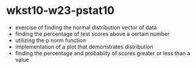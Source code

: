 # wkst10-w23-pstat10
- exercise of finding the normal distribution vector of data
- finding the percentage of test scores above a certain number
- utilizing the p norm function
- implementation of a plot that demonstrates distribution
- finding the percentage and probabiity of scores greater or less than a value
